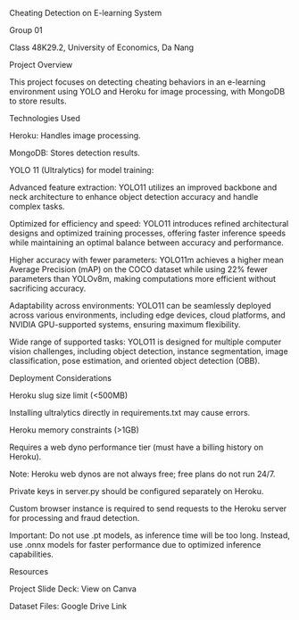 Cheating Detection on E-learning System

Group 01

Class 48K29.2, University of Economics, Da Nang

Project Overview

This project focuses on detecting cheating behaviors in an e-learning environment using YOLO and Heroku for image processing, with MongoDB to store results.

Technologies Used

Heroku: Handles image processing.

MongoDB: Stores detection results.

YOLO 11 (Ultralytics) for model training:

Advanced feature extraction: YOLO11 utilizes an improved backbone and neck architecture to enhance object detection accuracy and handle complex tasks.

Optimized for efficiency and speed: YOLO11 introduces refined architectural designs and optimized training processes, offering faster inference speeds while maintaining an optimal balance between accuracy and performance.

Higher accuracy with fewer parameters: YOLO11m achieves a higher mean Average Precision (mAP) on the COCO dataset while using 22% fewer parameters than YOLOv8m, making computations more efficient without sacrificing accuracy.

Adaptability across environments: YOLO11 can be seamlessly deployed across various environments, including edge devices, cloud platforms, and NVIDIA GPU-supported systems, ensuring maximum flexibility.

Wide range of supported tasks: YOLO11 is designed for multiple computer vision challenges, including object detection, instance segmentation, image classification, pose estimation, and oriented object detection (OBB).

Deployment Considerations

Heroku slug size limit (<500MB)

Installing ultralytics directly in requirements.txt may cause errors.

Heroku memory constraints (>1GB)

Requires a web dyno performance tier (must have a billing history on Heroku).

Note: Heroku web dynos are not always free; free plans do not run 24/7.

Private keys in server.py should be configured separately on Heroku.

Custom browser instance is required to send requests to the Heroku server for processing and fraud detection.

Important: Do not use .pt models, as inference time will be too long. Instead, use .onnx models for faster performance due to optimized inference capabilities.

Resources

Project Slide Deck: View on Canva

Dataset Files: Google Drive Link
